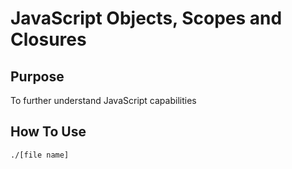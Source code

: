 # JavaScript Objects, Scopes and Closures

## Purpose
To further understand JavaScript capabilities

## How To Use
```
./[file name]
```
